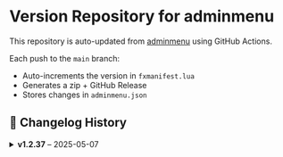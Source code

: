 # Version Repository for adminmenu

This repository is auto-updated from [adminmenu](https://github.com/jumalley/adminmenu) using GitHub Actions.

Each push to the `main` branch:
- Auto-increments the version in `fxmanifest.lua`
- Generates a zip + GitHub Release
- Stores changes in `adminmenu.json`

## 📌 Changelog History

<details>
<summary><strong>v1.2.37</strong> – 2025-05-07</summary>

**Changed Files:**

- config/perms.lua : 9ab56eb - Update perms.lua ([View Commit](https://github.com/jumalley/adminmenu/commit/9ab56eb))

</details>

